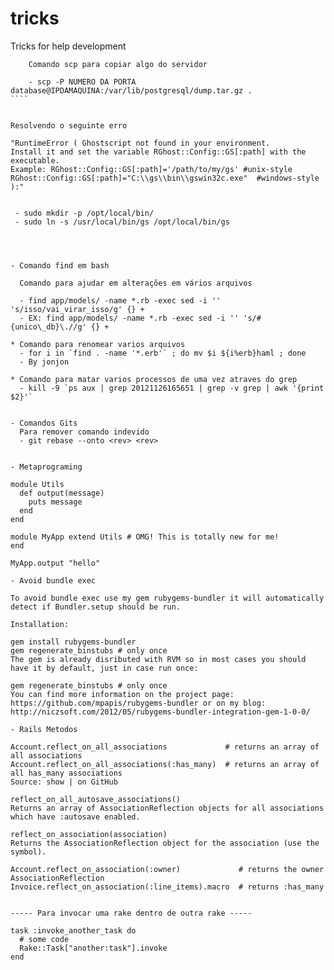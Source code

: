 tricks
======

Tricks for help development

`````
    Comando scp para copiar algo do servidor
    
    - scp -P NUMERO DA PORTA database@IPDAMAQUINA:/var/lib/postgresql/dump.tar.gz .
````


`````
    Resolvendo o seguinte erro 
    
    "RuntimeError ( Ghostscript not found in your environment.
    Install it and set the variable RGhost::Config::GS[:path] with the executable.
    Example: RGhost::Config::GS[:path]='/path/to/my/gs' #unix-style
    RGhost::Config::GS[:path]="C:\\gs\\bin\\gswin32c.exe"  #windows-style
    ):"
    
    
     - sudo mkdir -p /opt/local/bin/
     - sudo ln -s /usr/local/bin/gs /opt/local/bin/gs
````



- Comando find em bash

  Comando para ajudar em alterações em vários arquivos
  
  - find app/models/ -name *.rb -exec sed -i '' 's/isso/vai_virar_isso/g' {} +
  - EX: find app/models/ -name *.rb -exec sed -i '' 's/#{unico\_db}\.//g' {} +

* Comando para renomear varios arquivos
  - for i in `find . -name '*.erb'` ; do mv $i ${i%erb}haml ; done 
  - By jonjon

* Comando para matar varios processos de uma vez atraves do grep
  - kill -9 `ps aux | grep 20121126165651 | grep -v grep | awk '{print $2}'`
 

- Comandos Gits
  Para remover comando indevido
  - git rebase --onto <rev> <rev> 


- Metaprograming

module Utils
  def output(message)
    puts message
  end
end

module MyApp extend Utils # OMG! This is totally new for me!
end

MyApp.output "hello"

- Avoid bundle exec

To avoid bundle exec use my gem rubygems-bundler it will automatically detect if Bundler.setup should be run.

Installation:

gem install rubygems-bundler
gem regenerate_binstubs # only once
The gem is already disributed with RVM so in most cases you should have it by default, just in case run once:

gem regenerate_binstubs # only once
You can find more information on the project page: https://github.com/mpapis/rubygems-bundler or on my blog: http://niczsoft.com/2012/05/rubygems-bundler-integration-gem-1-0-0/

- Rails Metodos 

Account.reflect_on_all_associations             # returns an array of all associations
Account.reflect_on_all_associations(:has_many)  # returns an array of all has_many associations
Source: show | on GitHub

reflect_on_all_autosave_associations()
Returns an array of AssociationReflection objects for all associations which have :autosave enabled.

reflect_on_association(association)
Returns the AssociationReflection object for the association (use the symbol).

Account.reflect_on_association(:owner)             # returns the owner AssociationReflection
Invoice.reflect_on_association(:line_items).macro  # returns :has_many


----- Para invocar uma rake dentro de outra rake -----

task :invoke_another_task do
  # some code
  Rake::Task["another:task"].invoke
end